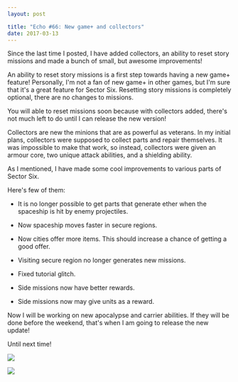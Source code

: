 ```yaml
---
layout: post

title: "Echo #66: New game+ and collectors"
date: 2017-03-13
---
```


Since the last time I posted, I have added collectors, an ability to reset story missions and made a bunch of small, but awesome improvements!

An ability to reset story missions is a first step towards having a new game+ feature!
Personally, I'm not a fan of new game+ in other games, but I'm sure that it's a great feature for Sector Six. Resetting story missions is completely optional, there are no changes to missions.

You will able to reset missions soon because with collectors added, there's not much left to do until I can release the new version!

Collectors are new the minions that are as powerful as veterans.
In my initial plans, collectors were supposed to collect parts and repair themselves.
It was impossible to make that work, so instead, collectors were given an armour core, two unique attack abilities, and a shielding ability.

As I mentioned, I have made some cool improvements to various parts of Sector Six.

Here's few of them:

* It is no longer possible to get parts that generate ether when the spaceship is hit by enemy projectiles. 

* Now spaceship moves faster in secure regions.

* Now cities offer more items. This should increase a chance of getting a good offer.

* Visiting secure region no longer generates new missions.

* Fixed tutorial glitch.

* Side missions now have better rewards.

* Side missions now may give units as a reward.

Now I will be working on new apocalypse and carrier abilities.
If they will be done before the weekend, that's when I am going to release the new update!

Until next time!

![](https://raw.githubusercontent.com/Zuurix/Zuurix.github.io/master/images/echo%2066/Collector%202%202017.03.11.png)

![](https://raw.githubusercontent.com/Zuurix/Zuurix.github.io/master/images/echo%2066/Overload%202017.03.13.png)
